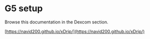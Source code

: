 # G5 setup

Browse this documentation in the Dexcom section.

[https://navid200.github.io/xDrip/](https://navid200.github.io/xDrip/)

